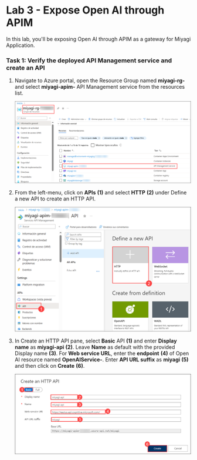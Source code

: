 # Lab 3 - Expose Open AI through APIM

In this lab, you'll be exposing Open AI through APIM as a gateway for Miyagi Application.

### Task 1: Verify the deployed API Management service and create an API

1. Navigate to Azure portal, open the Resource Group named **miyagi-rg-<inject key="DeploymentID" enableCopy="false"/>**  and select **miyagi-apim-<inject key="DeploymentID" enableCopy="false"/>** API Management service from the resources list.

   ![](./Media/lab3-t1-s1.png)

1. From the left-menu, click on **APIs** **(1)** and select **HTTP** **(2)** under Define a new API to create an HTTP API.

   ![](./Media/lab3-t1-s2.png)

1. In Create an HTTP API pane, select **Basic** API **(1)** and enter **Display name** as **miyagi-api** **(2)**. Leave **Name** as default with the provided Display name **(3)**. For **Web service URL**, enter the **endpoint** **(4)** of Open AI resource named **OpenAIService-<inject key="DeploymentID" enableCopy="false"/>**. Enter **API URL suffix** as **miyagi** **(5)** and then click on **Create** **(6)**.

   ![](./Media/lab3-t1-s3.png)
